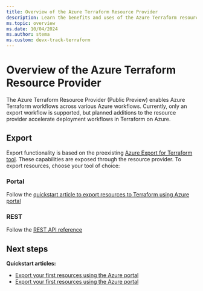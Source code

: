 ```yaml
---
title: Overview of the Azure Terraform Resource Provider
description: Learn the benefits and uses of the Azure Terraform resource provider
ms.topic: overview
ms.date: 10/04/2024
ms.author: stema
ms.custom: devx-track-terraform
---
```


# Overview of the Azure Terraform Resource Provider

The Azure Terraform Resource Provider (Public Preview) enables Azure Terraform workflows across various Azure workflows. Currently, only an export workflow is supported, but planned additions to the resource provider accelerate deployment workflows in Terraform on Azure.

## Export
Export functionality is based on the preexisting [Azure Export for Terraform tool](../azure-export-for-terraform/export-terraform-overview.md). These capabilities are exposed through the resource provider. To export resources, choose your tool of choice:

### Portal
Follow the [quickstart article to export resources to Terraform using Azure portal](./get-started-export-resources-portal.md)

### REST
Follow the [REST API reference](https://learn.microsoft.com/en-us/rest/api/)

## Next steps

**Quickstart articles:**

- [Export your first resources using the Azure portal](./get-started-export-resources-portal.md)
- [Export your first resources using the Azure portal](./get-started-export-resources-terraform.md)
